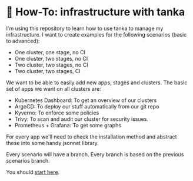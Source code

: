 # 🐝 How-To: infrastructure with tanka

I'm using this repository to learn how to use tanka to manage my infrastructure.
I want to create examples for the following scenarios (basic to advanced):

- One cluster, one stage, no CI
- One cluster, two stages, no CI
- Two cluster, two stages, no CI
- Two cluster, two stages, CI

We want to be able to easily add new apps, stages and clusters.
The basic set of apps we want on all clusters are:

- Kubernetes Dashboard: To get an overview of our clusters
- ArgoCD: To deploy our stuff automatically from our git repo
- Kyverno: To enforce some policies
- Trivy: To scan and audit our cluster for security issues.
- Prometheus + Grafana: To get some graphs

For every app we'll need to check the installation method and abstract these
into some handy jsonnet library.

Every scenario will have a branch.
Every branch is based on the previous scenarios branch.

You should [start here](https://github.com/dadav/tanka-infra/blob/start_here/start.md).
